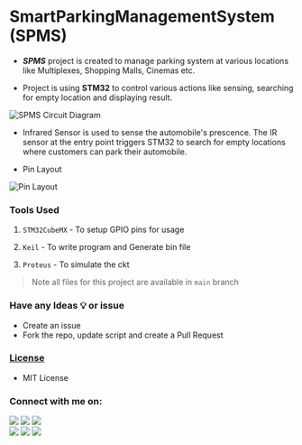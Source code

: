 # SmartParkingManagementSystem (SPMS)

- ***SPMS*** project is created to manage parking system at various locations like Multiplexes, Shopping Malls, Cinemas etc.

- Project is using **STM32** to control various actions like sensing, searching for empty location and displaying result.

![SPMS Circuit Diagram](https://github.com/dmdhrumilmistry/SmartParkingManagementSystem/blob/main/.images/CktDiagram.png?raw=True) 

- Infrared Sensor is used to sense the automobile's prescence. The IR sensor at the entry point triggers STM32 to search for empty locations where customers can park their automobile.

- Pin Layout

![Pin Layout](https://github.com/dmdhrumilmistry/SmartParkingManagementSystem/blob/main/.images/STM32F103C6Tx_Pinouts.png?raw=True)


### Tools Used

1. ``STM32CubeMX`` - To setup GPIO pins for usage

2. ``Keil`` - To write program and Generate bin file

3. ``Proteus`` - To simulate the ckt

> Note all files for this project are available in `main` branch 



### Have any Ideas 💡 or issue
- Create an issue
- Fork the repo, update script and create a Pull Request
       
### [License](https://github.com/dmdhrumilmistry/SmartParkingManagementSystem/blob/main/LICENSE)
- MIT License


### Connect with me on:
  
  <p align ="left">
    <a href = "https://github.com/dmdhrumilmistry" target="_blank"><img src = "https://img.shields.io/badge/Github-dmdhrumilmistry-333"></a>
    <a href = "https://www.instagram.com/dmdhrumilmistry/" target="_blank"><img src = "https://img.shields.io/badge/Instagram-dmdhrumilmistry-833ab4"></a>
    <a href = "https://twitter.com/dmdhrumilmistry" target="_blank"><img src = "https://img.shields.io/badge/Twitter-dmdhrumilmistry-4078c0"></a><br>
    <a href = "https://www.youtube.com/channel/UChbjrRvbzgY3BIomUI55XDQ" target="_blank"><img src = "https://img.shields.io/badge/YouTube-Dhrumil%20Mistry-critical"></a>
    <a href = "https://dhrumilmistrywrites.blogspot.com/ " target="_blank"><img src = "https://img.shields.io/badge/Blog-Dhrumil%20Mistry-bd2c00"></a>
    <a href = "https://www.linkedin.com/in/dhrumil-mistry-312966192/" target="_blank"><img src = "https://img.shields.io/badge/LinkedIn-Dhrumil%20Mistry-4078c0"></a><br>
   </p>
  

